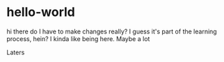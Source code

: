 # hello-world

hi there 
do I have to make changes really? 
I guess it's part of the learning process, hein?
I kinda like being here. Maybe a lot 

Laters 

